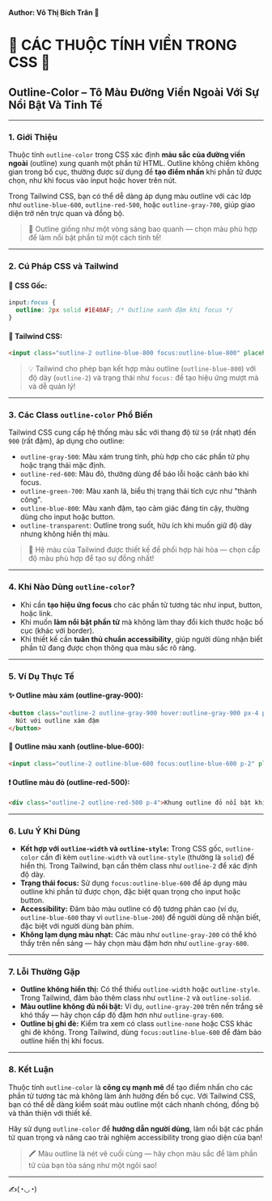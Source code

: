 **Author: Võ Thị Bích Trân 🌸**

# 🌈 CÁC THUỘC TÍNH VIỀN TRONG CSS 🌈

## Outline-Color – Tô Màu Đường Viền Ngoài Với Sự Nổi Bật Và Tinh Tế

---

### 1. **Giới Thiệu**

Thuộc tính `outline-color` trong CSS xác định **màu sắc của đường viền ngoài** (outline) xung quanh một phần tử HTML. Outline không chiếm không gian trong bố cục, thường được sử dụng để **tạo điểm nhấn** khi phần tử được chọn, như khi focus vào input hoặc hover trên nút.

Trong Tailwind CSS, bạn có thể dễ dàng áp dụng màu outline với các lớp như `outline-blue-600`, `outline-red-500`, hoặc `outline-gray-700`, giúp giao diện trở nên trực quan và đồng bộ.

> 🎨 Outline giống như một vòng sáng bao quanh — chọn màu phù hợp để làm nổi bật phần tử một cách tinh tế!

---

### 2. **Cú Pháp CSS và Tailwind**

#### 📌 CSS Gốc:

```css
input:focus {
  outline: 2px solid #1E40AF; /* Outline xanh đậm khi focus */
}
```

#### 📌 Tailwind CSS:

```html
<input class="outline-2 outline-blue-800 focus:outline-blue-800" placeholder="Focus để thấy outline xanh đậm!">
```

> 💡 Tailwind cho phép bạn kết hợp màu outline (`outline-blue-800`) với độ dày (`outline-2`) và trạng thái như `focus:` để tạo hiệu ứng mượt mà và dễ quản lý!

---

### 3. **Các Class `outline-color` Phổ Biến**

Tailwind CSS cung cấp hệ thống màu sắc với thang độ từ `50` (rất nhạt) đến `900` (rất đậm), áp dụng cho outline:

- `outline-gray-500`: Màu xám trung tính, phù hợp cho các phần tử phụ hoặc trạng thái mặc định.
- `outline-red-600`: Màu đỏ, thường dùng để báo lỗi hoặc cảnh báo khi focus.
- `outline-green-700`: Màu xanh lá, biểu thị trạng thái tích cực như "thành công".
- `outline-blue-800`: Màu xanh đậm, tạo cảm giác đáng tin cậy, thường dùng cho input hoặc button.
- `outline-transparent`: Outline trong suốt, hữu ích khi muốn giữ độ dày nhưng không hiển thị màu.

> 🧠 Hệ màu của Tailwind được thiết kế để phối hợp hài hòa — chọn cấp độ màu phù hợp để tạo sự đồng nhất!

---

### 4. **Khi Nào Dùng `outline-color`?**

- Khi cần **tạo hiệu ứng focus** cho các phần tử tương tác như input, button, hoặc link.
- Khi muốn **làm nổi bật phần tử** mà không làm thay đổi kích thước hoặc bố cục (khác với border).
- Khi thiết kế cần **tuân thủ chuẩn accessibility**, giúp người dùng nhận biết phần tử đang được chọn thông qua màu sắc rõ ràng.

---

### 5. **Ví Dụ Thực Tế**

#### ✨ Outline màu xám (outline-gray-900):

```html
<button class="outline-2 outline-gray-900 hover:outline-gray-900 px-4 py-2">
  Nút với outline xám đậm
</button>
```

#### 📘 Outline màu xanh (outline-blue-600):

```html
<input class="outline-2 outline-blue-600 focus:outline-blue-600 p-2" placeholder="Focus để thấy outline xanh">
```

#### ❗ Outline màu đỏ (outline-red-500):

```html
<div class="outline-2 outline-red-500 p-4">Khung outline đỏ nổi bật khi được chọn!</div>
```

---

### 6. **Lưu Ý Khi Dùng**

- **Kết hợp với `outline-width` và `outline-style`:** Trong CSS gốc, `outline-color` cần đi kèm `outline-width` và `outline-style` (thường là `solid`) để hiển thị. Trong Tailwind, bạn cần thêm class như `outline-2` để xác định độ dày.
- **Trạng thái focus:** Sử dụng `focus:outline-blue-600` để áp dụng màu outline khi phần tử được chọn, đặc biệt quan trọng cho input hoặc button.
- **Accessibility:** Đảm bảo màu outline có độ tương phản cao (ví dụ, `outline-blue-600` thay vì `outline-blue-200`) để người dùng dễ nhận biết, đặc biệt với người dùng bàn phím.
- **Không lạm dụng màu nhạt:** Các màu như `outline-gray-200` có thể khó thấy trên nền sáng — hãy chọn màu đậm hơn như `outline-gray-600`.

---

### 7. **Lỗi Thường Gặp**

- **Outline không hiển thị:** Có thể thiếu `outline-width` hoặc `outline-style`. Trong Tailwind, đảm bảo thêm class như `outline-2` và `outline-solid`.
- **Màu outline không đủ nổi bật:** Ví dụ, `outline-gray-200` trên nền trắng sẽ khó thấy — hãy chọn cấp độ đậm hơn như `outline-gray-600`.
- **Outline bị ghi đè:** Kiểm tra xem có class `outline-none` hoặc CSS khác ghi đè không. Trong Tailwind, dùng `focus:outline-blue-600` để đảm bảo outline hiển thị khi focus.

---

### 8. **Kết Luận**

Thuộc tính `outline-color` là **công cụ mạnh mẽ** để tạo điểm nhấn cho các phần tử tương tác mà không làm ảnh hưởng đến bố cục. Với Tailwind CSS, bạn có thể dễ dàng kiểm soát màu outline một cách nhanh chóng, đồng bộ và thân thiện với thiết kế.

Hãy sử dụng `outline-color` để **hướng dẫn người dùng**, làm nổi bật các phần tử quan trọng và nâng cao trải nghiệm accessibility trong giao diện của bạn!

> 🖍️ Màu outline là nét vẽ cuối cùng — hãy chọn màu sắc để làm phần tử của bạn tỏa sáng như một ngôi sao!

---

✍️(◔◡◔)